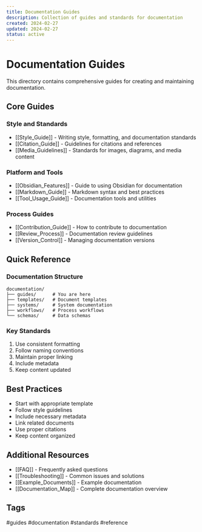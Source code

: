 ```yaml
---
title: Documentation Guides
description: Collection of guides and standards for documentation
created: 2024-02-27
updated: 2024-02-27
status: active
---
```


# Documentation Guides

This directory contains comprehensive guides for creating and maintaining documentation.

## Core Guides

### Style and Standards
- [[Style_Guide]] - Writing style, formatting, and documentation standards
- [[Citation_Guide]] - Guidelines for citations and references
- [[Media_Guidelines]] - Standards for images, diagrams, and media content

### Platform and Tools
- [[Obsidian_Features]] - Guide to using Obsidian for documentation
- [[Markdown_Guide]] - Markdown syntax and best practices
- [[Tool_Usage_Guide]] - Documentation tools and utilities

### Process Guides
- [[Contribution_Guide]] - How to contribute to documentation
- [[Review_Process]] - Documentation review guidelines
- [[Version_Control]] - Managing documentation versions

## Quick Reference

### Documentation Structure
```
documentation/
├── guides/      # You are here
├── templates/   # Document templates
├── systems/     # System documentation
├── workflows/   # Process workflows
└── schemas/     # Data schemas
```

### Key Standards
1. Use consistent formatting
2. Follow naming conventions
3. Maintain proper linking
4. Include metadata
5. Keep content updated

## Best Practices
- Start with appropriate template
- Follow style guidelines
- Include necessary metadata
- Link related documents
- Use proper citations
- Keep content organized

## Additional Resources
- [[FAQ]] - Frequently asked questions
- [[Troubleshooting]] - Common issues and solutions
- [[Example_Documents]] - Example documentation
- [[Documentation_Map]] - Complete documentation overview

## Tags
#guides #documentation #standards #reference 